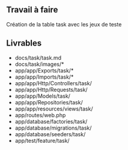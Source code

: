 ## Travail à faire

Création de la table task avec les jeux de teste

## Livrables

- docs/task/task.md
- docs/task/images/*
- app/app/Exports/task/*
- app/app/Imports/task/*
- app/app/Http/Controllers/task/
- app/app/Http/Requests/task/
- app/app/Models/task/
- app/app/Repositories/task/
- app/app/resources/views/task/
- app/routes/web.php
- app/database/factories/task/
- app/database/migrations/task/
- app/database/seeders/task/
- app/test/feature/task/